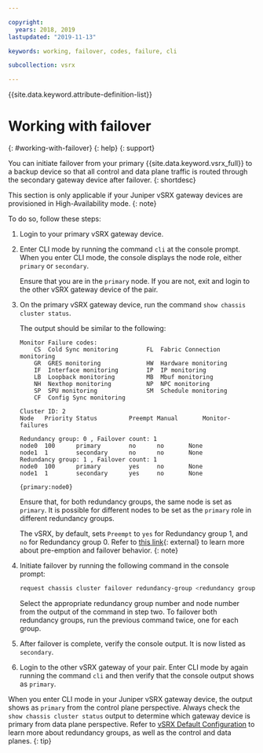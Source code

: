 ```yaml
---

copyright:
  years: 2018, 2019
lastupdated: "2019-11-13"

keywords: working, failover, codes, failure, cli

subcollection: vsrx

---
```


{{site.data.keyword.attribute-definition-list}}

# Working with failover
{: #working-with-failover}
{: help}
{: support}

You can initiate failover from your primary {{site.data.keyword.vsrx_full}} to a backup device so that all control and data plane traffic is routed through the secondary gateway device after failover.
{: shortdesc}

This section is only applicable if your Juniper vSRX gateway devices are provisioned in High-Availability mode.
{: note}

To do so, follow these steps:

1. Login to your primary vSRX gateway device.

1. Enter CLI mode by running the command `cli` at the console prompt. When you enter CLI mode, the console displays the node role, either `primary` or `secondary`.

	Ensure that you are in the `primary` node. If you are not, exit and login to the other vSRX gateway device of the pair.

1. On the primary vSRX gateway device, run the command `show chassis cluster status`.

   The output should be similar to the following:

	```text
	Monitor Failure codes:
		CS  Cold Sync monitoring        FL  Fabric Connection monitoring
		GR  GRES monitoring             HW  Hardware monitoring
		IF  Interface monitoring        IP  IP monitoring
		LB  Loopback monitoring         MB  Mbuf monitoring
		NH  Nexthop monitoring          NP  NPC monitoring
		SP  SPU monitoring              SM  Schedule monitoring
		CF  Config Sync monitoring

	Cluster ID: 2
	Node   Priority Status         Preempt Manual   	Monitor-failures

	Redundancy group: 0 , Failover count: 1
	node0  100      primary        no      no       None
	node1  1        secondary      no      no       None
	Redundancy group: 1 , Failover count: 1
	node0  100      primary        yes     no       None
	node1  1        secondary      yes     no       None

	{primary:node0}
	```

	Ensure that, for both redundancy groups, the same node is set as `primary`. It is possible for different nodes to be set as the `primary` role in different redundancy groups.

	The vSRX, by default, sets `Preempt` to `yes` for Redundancy group 1, and `no` for Redundancy group 0. Refer to [this link](https://www.juniper.net/documentation/us/en/software/junos/chassis-cluster-security-devices/topics/topic-map/security-chassis-cluster-redundancy-group-failover.html){: external} to learn more about pre-emption and failover behavior.
	{: note}

1. Initiate failover by running the following command in the console prompt:

	```sh
	request chassis cluster failover redundancy-group <redundancy group number> node <node number>
	```

	Select the appropriate redundancy group number and node number from the output of the command in step two. To failover both redundancy groups, run the previous command twice, one for each group.

1. After failover is complete, verify the console output. It is now listed as `secondary`.

1. Login to the other vSRX gateway of your pair. Enter CLI mode by again running the command `cli` and then verify that the console output shows as `primary`.

When you enter CLI mode in your Juniper vSRX gateway device, the output shows as `primary` from the control plane perspective. Always check the `show chassis cluster status` output to determine which gateway device is primary from data plane perspective. Refer to [vSRX Default Configuration](/docs/vsrx?topic=vsrx-understanding-the-vsrx-default-configuration) to learn more about redundancy groups, as well as the control and data planes.
{: tip}
